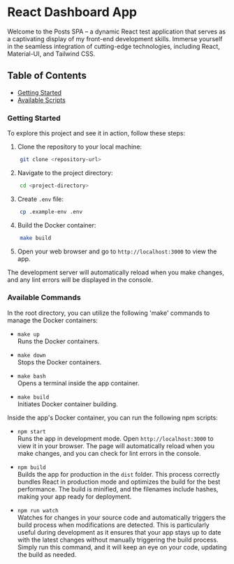 # React Dashboard App
Welcome to the Posts SPA – a dynamic React test application that serves as a captivating display of my front-end development skills. Immerse yourself in the seamless integration of cutting-edge technologies, including React, Material-UI, and Tailwind CSS.



## Table of Contents
 - [Getting Started](#getting-started)
 - [Available Scripts](#available-commands)



### Getting Started
To explore this project and see it in action, follow these steps:

1. Clone the repository to your local machine: <br>
```sh
    git clone <repository-url>
```

2. Navigate to the project directory: <br>
```sh
    cd <project-directory>
```

3. Create `.env` file:
```sh
    cp .example-env .env
```

4. Build the Docker container: <br>
```sh
    make build
```

5. Open your web browser and go to `http://localhost:3000` to view the app.

The development server will automatically reload when you make changes, and any lint errors will be displayed in the console.



### Available Commands
In the root directory, you can utilize the following 'make' commands to manage the Docker containers:

- `make up` <br>
Runs the Docker containers.

- `make down` <br>
Stops the Docker containers.

- `make bash` <br>
Opens a terminal inside the app container.

- `make build` <br>
Initiates Docker container building.

Inside the app's Docker container, you can run the following npm scripts:

- `npm start` <br>
Runs the app in development mode.
Open `http://localhost:3000` to view it in your browser. The page will automatically reload when you make changes, and you can check for lint errors in the console.

- `npm build` <br>
Builds the app for production in the `dist` folder. This process correctly bundles React in production mode and optimizes the build for the best performance. The build is minified, and the filenames include hashes, making your app ready for deployment.

- `npm run watch` <br>
Watches for changes in your source code and automatically triggers the build process when modifications are detected. This is particularly useful during development as it ensures that your app stays up to date with the latest changes without manually triggering the build process. Simply run this command, and it will keep an eye on your code, updating the build as needed.

